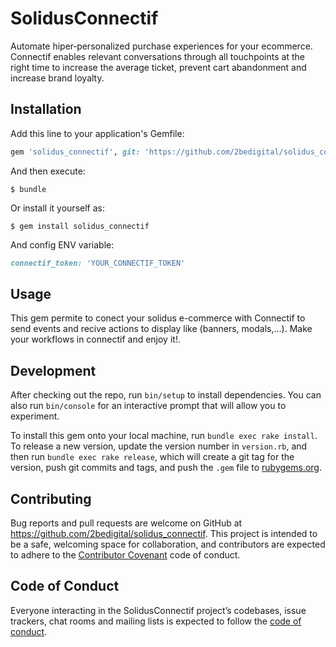 # SolidusConnectif

Automate hiper‑personalized purchase experiences for your ecommerce. Connectif enables relevant conversations through all touchpoints at the right time to increase the average ticket, prevent cart abandonment and increase brand loyalty.


## Installation

Add this line to your application's Gemfile:

```ruby
gem 'solidus_connectif', git: 'https://github.com/2bedigital/solidus_connectif', branch: 'master'
```

And then execute:

    $ bundle

Or install it yourself as:

    $ gem install solidus_connectif

And config ENV variable:
```ruby
connectif_token: 'YOUR_CONNECTIF_TOKEN'
```
## Usage

This gem permite to conect your solidus e-commerce with Connectif to send events and recive actions to display like (banners, modals,...). Make your workflows in connectif and enjoy it!.

## Development

After checking out the repo, run `bin/setup` to install dependencies. You can also run `bin/console` for an interactive prompt that will allow you to experiment.

To install this gem onto your local machine, run `bundle exec rake install`. To release a new version, update the version number in `version.rb`, and then run `bundle exec rake release`, which will create a git tag for the version, push git commits and tags, and push the `.gem` file to [rubygems.org](https://rubygems.org).

## Contributing

Bug reports and pull requests are welcome on GitHub at https://github.com/2bedigital/solidus_connectif. This project is intended to be a safe, welcoming space for collaboration, and contributors are expected to adhere to the [Contributor Covenant](http://contributor-covenant.org) code of conduct.

## Code of Conduct

Everyone interacting in the SolidusConnectif project’s codebases, issue trackers, chat rooms and mailing lists is expected to follow the [code of conduct](https://github.com/2bedigital/solidus_connectif/blob/master/CODE_OF_CONDUCT.md).
